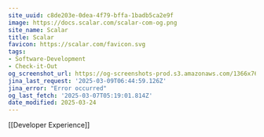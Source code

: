 ```yaml
---
site_uuid: c8de203e-0dea-4f79-bffa-1badb5ca2e9f
image: https://docs.scalar.com/scalar-com-og.png
site_name: Scalar
title: Scalar
favicon: https://scalar.com/favicon.svg
tags:
- Software-Development
- Check-it-Out
og_screenshot_url: https://og-screenshots-prod.s3.amazonaws.com/1366x768/80/false/3ac2e7d864d3c5bb3b2702a1b8a761f237a88357a67f51cf8211b0226c551309.jpeg
jina_last_request: '2025-03-09T06:44:59.126Z'
jina_error: "Error occurred"
og_last_fetch: '2025-03-07T05:19:01.814Z'
date_modified: 2025-03-24
---
```



[[Developer Experience]]
